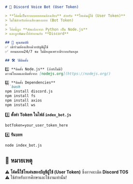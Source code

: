 ```md
# 🎵 Discord Voice Bot (User Token)  

> **โค้ดนี้เป็นระบบบอทออนห้องเสียง** สำหรับ **โทเค่นผู้ใช้ (User Token)**  
> ไม่ใช่สำหรับห้องเสียงของบอท (Bot Token)  
>  
> โค้ดนี้ถูก **ดัดแปลงจาก Python เป็น Node.js**  
> และถูกพัฒนาให้ทำงานกับ **Discord**  

## 📌 คุณสมบัติ  
✅ เข้าร่วมห้องเสียงด้วยบัญชีผู้ใช้  
✅ ออนตลอด24/7 ชม ไม่มีหลุดเพราะมีระบบกันหลุด  

## 🛠 วิธีติดตั้ง  

1️⃣ **ติดตั้ง Node.js** (ถ้ายังไม่มี)  
ดาวน์โหลดและติดตั้งจาก [nodejs.org](https://nodejs.org/)  

2️⃣ **ติดตั้ง Dependencies**  
```bash
npm install discord.js
npm install fs
npm install axios
npm install ws
```

3️⃣ **ตั้งค่า Token ในไฟล์ `index_bot.js`**  
```
botToken=your_user_token_here
```

4️⃣ **รันบอท**  
```bash
node index_bot.js
```

## 📜 หมายเหตุ  
⚠️ **โค้ดนี้ใช้โทเค่นของบัญชีผู้ใช้ (User Token)** ซึ่งอาจละเมิด **Discord TOS**  
⚠️ ใช้สำหรับการศึกษาและใช้งานเท่านั้น!  
```
